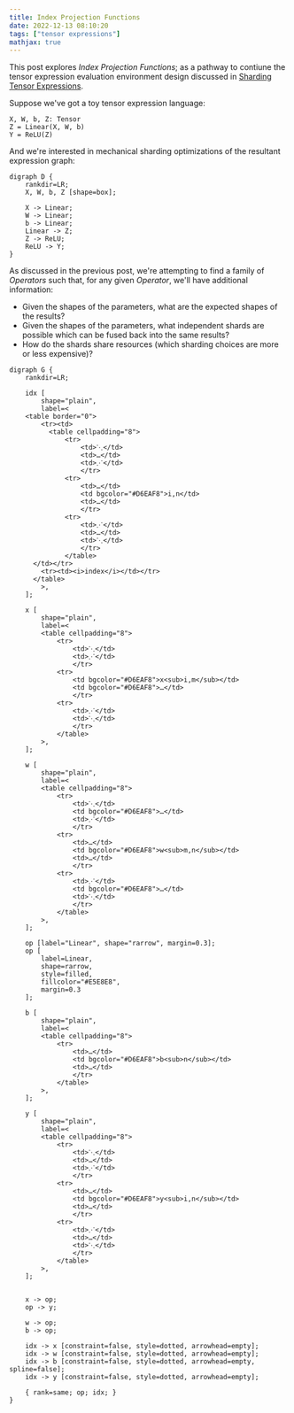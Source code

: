 ```yaml
---
title: Index Projection Functions
date: 2022-12-13 08:10:20
tags: ["tensor expressions"]
mathjax: true
---
```


This post explores *Index Projection Functions*; as a pathway to contiune the tensor expression
evaluation environment design discussed in [Sharding Tensor Expressions](/2022/12/12/Sharding-Tensor-Expressions/).

Suppose we've got a toy tensor expression language:
```
X, W, b, Z: Tensor
Z = Linear(X, W, b)
Y = ReLU(Z)
```

And we're interested in mechanical sharding optimizations of the resultant expression graph: 
```graphviz
digraph D {
    rankdir=LR;
    X, W, b, Z [shape=box];
    
    X -> Linear;
    W -> Linear;
    b -> Linear;
    Linear -> Z;
    Z -> ReLU;
    ReLU -> Y;
}
```

As discussed in the previous post, we're attempting to find a family of $Operators$ such that,
for any given $Operator$, we'll have additional information:
* Given the shapes of the parameters, what are the expected shapes of the results?
* Given the shapes of the parameters, what independent shards are possible which can be
  fused back into the same results?
* How do the shards share resources (which sharding choices are more or less expensive)?

```graphviz
digraph G {
    rankdir=LR;

    idx [
        shape="plain",
        label=<
	<table border="0">
        <tr><td>
          <table cellpadding="8">
              <tr>
                  <td>⋱</td>
                  <td>…</td>
                  <td>⋰</td>
                  </tr>
              <tr>
                  <td>…</td>
                  <td bgcolor="#D6EAF8">i,n</td>
                  <td>…</td>
                  </tr>
              <tr>
                  <td>⋰</td>
                  <td>…</td>
                  <td>⋱</td>
                  </tr>
              </table>
	  </td></tr>
        <tr><td><i>index</i></td></tr>
	  </table>
        >,
    ];

    x [
        shape="plain",
        label=<
        <table cellpadding="8">
            <tr>
                <td>⋱</td>
                <td>⋰</td>
                </tr>
            <tr>
                <td bgcolor="#D6EAF8">x<sub>i,m</sub></td>
                <td bgcolor="#D6EAF8">…</td>
                </tr>
            <tr>
                <td>⋰</td>
                <td>⋱</td>
                </tr>
            </table>
        >,
    ];

    w [
        shape="plain",
        label=<
        <table cellpadding="8">
            <tr>
                <td>⋱</td>
                <td bgcolor="#D6EAF8">…</td>
                <td>⋰</td>
                </tr>
            <tr>
                <td>…</td>
                <td bgcolor="#D6EAF8">w<sub>m,n</sub></td>
                <td>…</td>
                </tr>
            <tr>
                <td>⋰</td>
                <td bgcolor="#D6EAF8">…</td>
                <td>⋱</td>
                </tr>
            </table>
        >,
    ];

    op [label="Linear", shape="rarrow", margin=0.3];
    op [
        label=Linear,
        shape=rarrow,
        style=filled,
        fillcolor="#E5E8E8",
        margin=0.3
    ];

    b [
        shape="plain",
        label=<
        <table cellpadding="8">
            <tr>
                <td>…</td>
                <td bgcolor="#D6EAF8">b<sub>n</sub></td>
                <td>…</td>
                </tr>
            </table>
        >,
    ];

    y [
        shape="plain",
        label=<
        <table cellpadding="8">
            <tr>
                <td>⋱</td>
                <td>…</td>
                <td>⋰</td>
                </tr>
            <tr>
                <td>…</td>
                <td bgcolor="#D6EAF8">y<sub>i,n</sub></td>
                <td>…</td>
                </tr>
            <tr>
                <td>⋰</td>
                <td>…</td>
                <td>⋱</td>
                </tr>
            </table>
        >,
    ];


    x -> op;
    op -> y;

    w -> op;
    b -> op;

    idx -> x [constraint=false, style=dotted, arrowhead=empty];
    idx -> w [constraint=false, style=dotted, arrowhead=empty];
    idx -> b [constraint=false, style=dotted, arrowhead=empty, spline=false];
    idx -> y [constraint=false, style=dotted, arrowhead=empty];

    { rank=same; op; idx; }
}
```
